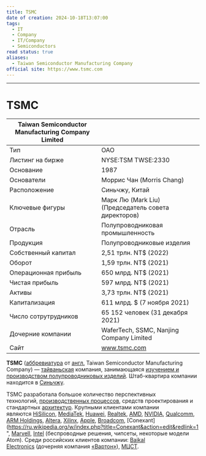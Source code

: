 ```yaml
---
title: TSMC
date of creation: 2024-10-18T13:07:00
tags:
  - IT
  - Company
  - IT/Company
  - Semiconductors
read status: true
aliases:
  - Taiwan Semiconductor Manufacturing Company
official site: https://www.tsmc.com
---
```

---
# TSMC


| Taiwan Semiconductor Manufacturing Company Limited |                                                     |
| -------------------------------------------------- | --------------------------------------------------- |
| Тип                                                | ОАО                                                 |
| Листинг на бирже                                   | NYSE:TSM TWSE:2330                                  |
| Основание                                          | 1987                                                |
| Основатели                                         | Моррис Чан (Morris Chang)                           |
| Расположение                                       | Синьчжу, Китай                                      |
| Ключевые фигуры                                    | Марк Лю (Mark Liu) (Председатель совета директоров) |
| Отрасль                                            | Полупроводниковая промышленность                    |
| Продукция                                          | Полупроводниковые изделия                           |
| Собственный капитал                                | 2,51 трлн. NT$ (2022)                               |
| Оборот                                             | 1,59 трлн. NT$ (2021)                               |
| Операционная прибыль                               | 650 млрд. NT$ (2021)                                |
| Чистая прибыль                                     | 597 млрд. NT$ (2021)                                |
| Активы                                             | 3,73 трлн. NT$ (2021)                               |
| Капитализация                                      | 611 млрд. $ (7 ноября 2021)                         |
| Число сотрутрудников                               | 65 152 человек (31 декабря 2021)                    |
| Дочерние компании                                  | WaferTech, SSMC, Nanjing Company Limited            |
| Сайт                                               | www.tsmc.com                                        |

**TSMC** ([аббревиатура](https://ru.wikipedia.org/wiki/%D0%90%D0%B1%D0%B1%D1%80%D0%B5%D0%B2%D0%B8%D0%B0%D1%82%D1%83%D1%80%D0%B0 "Аббревиатура") от [англ.](https://ru.wikipedia.org/wiki/%D0%90%D0%BD%D0%B3%D0%BB%D0%B8%D0%B9%D1%81%D0%BA%D0%B8%D0%B9_%D1%8F%D0%B7%D1%8B%D0%BA "Английский язык") Taiwan Semiconductor Manufacturing Company) — [тайваньская](https://ru.wikipedia.org/wiki/%D0%9A%D0%B8%D1%82%D0%B0%D0%B9%D1%81%D0%BA%D0%B0%D1%8F_%D0%A0%D0%B5%D1%81%D0%BF%D1%83%D0%B1%D0%BB%D0%B8%D0%BA%D0%B0_(%D0%A2%D0%B0%D0%B9%D0%B2%D0%B0%D0%BD%D1%8C) "Китайская Республика (Тайвань)") компания, занимающаяся [изучением и производством полупроводниковых изделий](https://ru.wikipedia.org/wiki/%D0%AD%D0%BB%D0%B5%D0%BA%D1%82%D1%80%D0%BE%D0%BD%D0%BD%D0%B0%D1%8F_%D0%BF%D1%80%D0%BE%D0%BC%D1%8B%D1%88%D0%BB%D0%B5%D0%BD%D0%BD%D0%BE%D1%81%D1%82%D1%8C "Электронная промышленность"). Штаб-квартира компании находится в [Синьчжу](https://ru.wikipedia.org/wiki/%D0%A1%D0%B8%D0%BD%D1%8C%D1%87%D0%B6%D1%83 "Синьчжу").

TSMC разработала большое количество перспективных технологий, [производственных процессов](https://ru.wikipedia.org/wiki/%D0%A2%D0%B5%D1%85%D0%BD%D0%BE%D0%BB%D0%BE%D0%B3%D0%B8%D1%87%D0%B5%D1%81%D0%BA%D0%B8%D0%B9_%D0%BF%D1%80%D0%BE%D1%86%D0%B5%D1%81%D1%81_%D0%B2_%D1%8D%D0%BB%D0%B5%D0%BA%D1%82%D1%80%D0%BE%D0%BD%D0%BD%D0%BE%D0%B9_%D0%BF%D1%80%D0%BE%D0%BC%D1%8B%D1%88%D0%BB%D0%B5%D0%BD%D0%BD%D0%BE%D1%81%D1%82%D0%B8 "Технологический процесс в электронной промышленности"), средств проектирования и стандартных [архитектур](https://ru.wikipedia.org/wiki/%D0%90%D1%80%D1%85%D0%B8%D1%82%D0%B5%D0%BA%D1%82%D1%83%D1%80%D0%B0_%D0%BA%D0%BE%D0%BC%D0%BF%D1%8C%D1%8E%D1%82%D0%B5%D1%80%D0%B0 "Архитектура компьютера"). Крупными клиентами компании являются [HiSilicon](https://ru.wikipedia.org/wiki/HiSilicon_Technologies "HiSilicon Technologies"), [MediaTek](https://ru.wikipedia.org/wiki/MediaTek "MediaTek"), [Huawei](https://ru.wikipedia.org/wiki/Huawei "Huawei"), [Realtek](https://ru.wikipedia.org/wiki/Realtek "Realtek"), [AMD](https://ru.wikipedia.org/wiki/AMD "AMD"), [NVIDIA](https://ru.wikipedia.org/wiki/Nvidia "Nvidia"), [Qualcomm](https://ru.wikipedia.org/wiki/Qualcomm "Qualcomm"), [ARM Holdings](https://ru.wikipedia.org/wiki/ARM_(%D0%BA%D0%BE%D0%BC%D0%BF%D0%B0%D0%BD%D0%B8%D1%8F) "ARM (компания)"), [Altera](https://ru.wikipedia.org/wiki/Altera "Altera"), [Xilinx](https://ru.wikipedia.org/wiki/Xilinx "Xilinx"), [Apple](https://ru.wikipedia.org/wiki/Apple "Apple"), [Broadcom](https://ru.wikipedia.org/wiki/Broadcom "Broadcom"), [Conexant](https://ru.wikipedia.org/w/index.php?title=Conexant&action=edit&redlink=1 ", [Marvell](https://ru.wikipedia.org/wiki/Marvell_Technology_Group "Marvell Technology Group"), [Intel](https://ru.wikipedia.org/wiki/Intel "Intel") (беспроводные решения, чипсеты, некоторые модели Atom). Среди российских клиентов компании: [Baikal Electronics](https://ru.wikipedia.org/wiki/%D0%91%D0%B0%D0%B9%D0%BA%D0%B0%D0%BB_%D1%8D%D0%BB%D0%B5%D0%BA%D1%82%D1%80%D0%BE%D0%BD%D0%B8%D0%BA%D1%81 "Байкал электроникс") (дочерняя компания [«Вартон»](https://ru.wikipedia.org/wiki/%D0%92%D0%B0%D1%80%D1%82%D0%BE%D0%BD "Вартон")), [МЦСТ](https://ru.wikipedia.org/wiki/%D0%9C%D0%A6%D0%A1%D0%A2 "МЦСТ").

